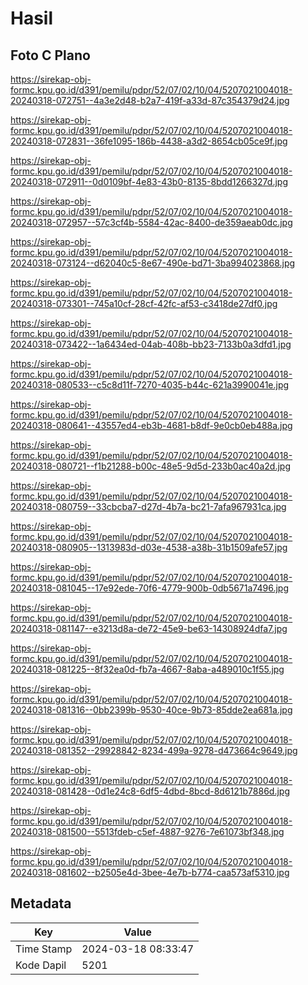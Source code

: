 # Hasil

## Foto C Plano

https://sirekap-obj-formc.kpu.go.id/d391/pemilu/pdpr/52/07/02/10/04/5207021004018-20240318-072751--4a3e2d48-b2a7-419f-a33d-87c354379d24.jpg

https://sirekap-obj-formc.kpu.go.id/d391/pemilu/pdpr/52/07/02/10/04/5207021004018-20240318-072831--36fe1095-186b-4438-a3d2-8654cb05ce9f.jpg

https://sirekap-obj-formc.kpu.go.id/d391/pemilu/pdpr/52/07/02/10/04/5207021004018-20240318-072911--0d0109bf-4e83-43b0-8135-8bdd1266327d.jpg

https://sirekap-obj-formc.kpu.go.id/d391/pemilu/pdpr/52/07/02/10/04/5207021004018-20240318-072957--57c3cf4b-5584-42ac-8400-de359aeab0dc.jpg

https://sirekap-obj-formc.kpu.go.id/d391/pemilu/pdpr/52/07/02/10/04/5207021004018-20240318-073124--d62040c5-8e67-490e-bd71-3ba994023868.jpg

https://sirekap-obj-formc.kpu.go.id/d391/pemilu/pdpr/52/07/02/10/04/5207021004018-20240318-073301--745a10cf-28cf-42fc-af53-c3418de27df0.jpg

https://sirekap-obj-formc.kpu.go.id/d391/pemilu/pdpr/52/07/02/10/04/5207021004018-20240318-073422--1a6434ed-04ab-408b-bb23-7133b0a3dfd1.jpg

https://sirekap-obj-formc.kpu.go.id/d391/pemilu/pdpr/52/07/02/10/04/5207021004018-20240318-080533--c5c8d11f-7270-4035-b44c-621a3990041e.jpg

https://sirekap-obj-formc.kpu.go.id/d391/pemilu/pdpr/52/07/02/10/04/5207021004018-20240318-080641--43557ed4-eb3b-4681-b8df-9e0cb0eb488a.jpg

https://sirekap-obj-formc.kpu.go.id/d391/pemilu/pdpr/52/07/02/10/04/5207021004018-20240318-080721--f1b21288-b00c-48e5-9d5d-233b0ac40a2d.jpg

https://sirekap-obj-formc.kpu.go.id/d391/pemilu/pdpr/52/07/02/10/04/5207021004018-20240318-080759--33cbcba7-d27d-4b7a-bc21-7afa967931ca.jpg

https://sirekap-obj-formc.kpu.go.id/d391/pemilu/pdpr/52/07/02/10/04/5207021004018-20240318-080905--1313983d-d03e-4538-a38b-31b1509afe57.jpg

https://sirekap-obj-formc.kpu.go.id/d391/pemilu/pdpr/52/07/02/10/04/5207021004018-20240318-081045--17e92ede-70f6-4779-900b-0db5671a7496.jpg

https://sirekap-obj-formc.kpu.go.id/d391/pemilu/pdpr/52/07/02/10/04/5207021004018-20240318-081147--e3213d8a-de72-45e9-be63-14308924dfa7.jpg

https://sirekap-obj-formc.kpu.go.id/d391/pemilu/pdpr/52/07/02/10/04/5207021004018-20240318-081225--8f32ea0d-fb7a-4667-8aba-a489010c1f55.jpg

https://sirekap-obj-formc.kpu.go.id/d391/pemilu/pdpr/52/07/02/10/04/5207021004018-20240318-081316--0bb2399b-9530-40ce-9b73-85dde2ea681a.jpg

https://sirekap-obj-formc.kpu.go.id/d391/pemilu/pdpr/52/07/02/10/04/5207021004018-20240318-081352--29928842-8234-499a-9278-d473664c9649.jpg

https://sirekap-obj-formc.kpu.go.id/d391/pemilu/pdpr/52/07/02/10/04/5207021004018-20240318-081428--0d1e24c8-6df5-4dbd-8bcd-8d6121b7886d.jpg

https://sirekap-obj-formc.kpu.go.id/d391/pemilu/pdpr/52/07/02/10/04/5207021004018-20240318-081500--5513fdeb-c5ef-4887-9276-7e61073bf348.jpg

https://sirekap-obj-formc.kpu.go.id/d391/pemilu/pdpr/52/07/02/10/04/5207021004018-20240318-081602--b2505e4d-3bee-4e7b-b774-caa573af5310.jpg


## Metadata

| Key        | Value               |
| ---------- | ------------------- |
| Time Stamp | 2024-03-18 08:33:47 |
| Kode Dapil | 5201                |




